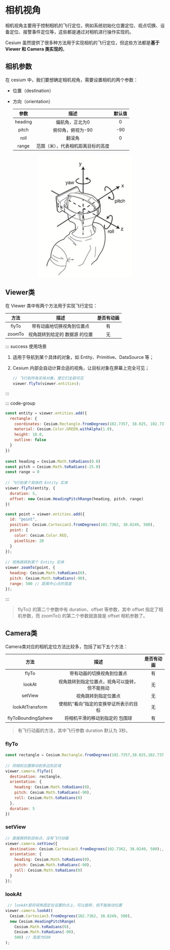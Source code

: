 # 相机视角

相机视角主要用于控制相机的飞行定位，例如系统初始化位置定位、视点切换、设备定位、报警事件定位等，这些都是通过对相机进行操作实现的。

Cesium 虽然提供了很多种方法用于实现相机的飞行定位，但这些方法都是**基于 Viewer 和 Camera 类实现的**。



## 相机参数

在 cesium 中，我们要想确定相机视角，需要设置相机的两个参数：

- 位置（destination）

- 方向（orientation）

  |  参数   |                描述                | 默认值 |
  | :-----: | :--------------------------------: | :----: |
  | heading |          偏航角，正北为0           |   0    |
  |  pitch  |         俯仰角，俯视为-90          |  -90   |
  |  roll   |               翻滚角               |   0    |
  |  range  | 范围（米），代表相机距离目标的高度 |        |

<img src="./images/02-方向.png" style="display:flex;margin:auto;"/>



## Viewer类

在 Viewer 类中有两个方法用于实现飞行定位：

|  方法  |              描述              | 是否有动画 |
| :----: | :----------------------------: | :--------: |
| flyTo  |   带有动画地切换视角到位置点   |     有     |
| zoomTo | 视角跳转到给定的 数据源 的位置 |     无     |

::: success 使用场景

1. 适用于导航到某个具体的对象，如 Entity、Primitive、DataSource 等；

2. Cesium 内部会自动计算合适的视角，让目标对象在屏幕上完全可见；

   ```js
   // 飞行到所有实体对象，使它们全部可见
   viewer.flyTo(viewer.entities);
   ```

:::

::: code-group

```js [flyTo] {16-18}
const entity = viewer.entities.add({
  rectangle: {
    coordinates: Cesium.Rectangle.fromDegrees(102.7357, 38.025, 102.737, 38.0258),
    material: Cesium.Color.GREEN.withAlpha(1.0),
    height: 10.0,
    outline: false
  }
})

const heading = Cesium.Math.toRadians(0.0)
const pitch = Cesium.Math.toRadians(-25.0)
const range = 0

// 飞行到某个具体的 Entity 实体
viewer.flyTo(entity, {
  duration: 5,
  offset: new Cesium.HeadingPitchRange(heading, pitch, range)
})
```

```js [zoomTo] {11-15}
const point = viewer.entities.add({
  id: "point",
  position: Cesium.Cartesian3.fromDegrees(102.7362, 38.0249, 500),
  point: {
    color: Cesium.Color.RED,
    pixelSize: 20
  }
});

// 视角跳转到某个 Entity 实体
viewer.zoomTo(point, {
  heading: Cesium.Math.toRadians(0),
  pitch: Cesium.Math.toRadians(-90),
  range: 500 // 距离中心点的高度
});
```

:::

>flyTo() 的第二个参数中有 duration、offset 等参数，其中 offset 指定了相机参数，而 zoomTo() 的第二个参数就直接是 offset 相机参数了。





## Camera类

Camera类对应的相机定位方法比较多，包括了如下五个方法：

|        方法         |                      描述                      | 是否有动画 |
| :-----------------: | :--------------------------------------------: | :--------: |
|        flyTo        |           带有动画的切换视角到位置点           |     有     |
|       lookAt        | 视角跳转到指定位置点，视角可以旋转，但不能拖动 |     无     |
|       setView       |              视角跳转到指定位置点              |     无     |
|   lookAtTransform   |     使相机“看向”指定的变换举证所表示的目标     |     无     |
| flyToBoundingSphere |        将相机平滑的移动到指定的 包围球         |     有     |

>有飞行动画的方法，其中飞行参数 duration 默认为 3秒。



### flyTo

```js {4-12}
const rectangle = Cesium.Rectangle.fromDegrees(102.7357,38.025,102.737,38.0258);

// 将相机位置移动到多边形区域
viewer.camera.flyTo({
  destination: rectangle,
  orientation: {
    heading: Cesium.Math.toRadians(0),
    pitch: Cesium.Math.toRadians(-90),
    roll: Cesium.Math.toRadians(0)
  },
  duration: 5
})
```



### setView

```js 
// 直接跳转到目标点，没有飞行动画
viewer.camera.setView({
  destination: Cesium.Cartesian3.fromDegrees(102.7362, 38.0249, 500);,
  orientation: {
    heading: Cesium.Math.toRadians(0),
    pitch: Cesium.Math.toRadians(-90),
    roll: Cesium.Math.toRadians(0)
  }
});
```



### lookAt

```js
 // lookAt是将视角固定在设置的点上，可以旋转，但不能拖动位置
viewer.camera.lookAt(
  Cesium.Cartesian3.fromDegrees(102.7362, 38.0249, 500),
  new Cesium.HeadingPitchRange(
    Cesium.Math.toRadians(0), 
    Cesium.Math.toRadians(-90), 
    500) // 高度为500
);
```
